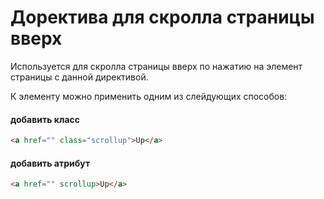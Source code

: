 # Доректива для скролла страницы вверх

Используется для скролла страницы вверх по нажатию на элемент страницы с данной директивой.

К элементу можно применить одним из слейдующих способов:


#### добавить класс
```html
<a href="" class="scrollup">Up</a>
```


#### добавить атрибут
```html
<a href="" scrollup>Up</a>
```